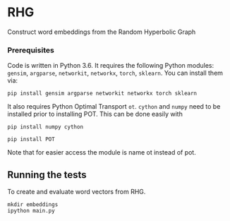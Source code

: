 # RHG
Construct word embeddings from the Random Hyperbolic Graph

### Prerequisites

Code is written in Python 3.6. It requires the following Python modules: `gensim`, `argparse`, `networkit`, `networkx`, `torch`, `sklearn`. 
You can install them via:
```
pip install gensim argparse networkit networkx torch sklearn
```
It also requires Python Optimal Transport `ot`. `cython` and `numpy` need to be installed prior to installing POT. This can be done easily with
```
pip install numpy cython
```

```
pip install POT
```

Note that for easier access the module is name ot instead of pot.

## Running the tests

To create and evaluate word vectors from RHG. 

```
mkdir embeddings
ipython main.py
```



